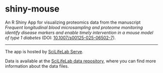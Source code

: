 # shiny-mouse

An R Shiny App for visualizing proteomics data from the manuscript  *Frequent longitudinal blood microsampling and proteome monitoring identify disease markers and enable timely intervention in a mouse model of type 1 diabetes* (DOI: [10.1007/s00125-025-06502-7](https://doi.org/10.1007/s00125-025-06502-7)).
<hr>



The app is hosted by [SciLifeLab Serve](https://mouse-dbs-profiling.serve.scilifelab.se/app/mouse-dbs-profiling).



Data is available at the [SciLifeLab data repository](https://doi.org/10.17044/scilifelab.27368322), where you can find more information about the data files.
